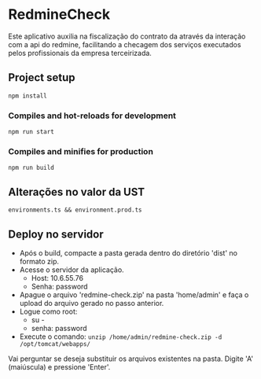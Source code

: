 # RedmineCheck

Este aplicativo auxilia na fiscalização do contrato da através da interação com a api do redmine, facilitando a checagem dos serviços executados pelos profissionais da empresa terceirizada.

## Project setup

```
npm install
```

### Compiles and hot-reloads for development

```
npm run start
```

### Compiles and minifies for production

```
npm run build
```

## Alterações no valor da UST

```
environments.ts && environment.prod.ts
```

## Deploy no servidor

- Após o build, compacte a pasta gerada dentro do diretório 'dist' no formato zip.
- Acesse o servidor da aplicação.
  - Host: 10.6.55.76
  - Senha: password
- Apague o arquivo 'redmine-check.zip' na pasta 'home/admin' e faça o upload do arquivo gerado no passo anterior.
- Logue como root:
  - su -
  - senha: password
- Execute o comando:
  `unzip /home/admin/redmine-check.zip -d /opt/tomcat/webapps/`

Vai perguntar se deseja substituir os arquivos existentes na pasta. Digite 'A' (maiúscula) e pressione 'Enter'.

